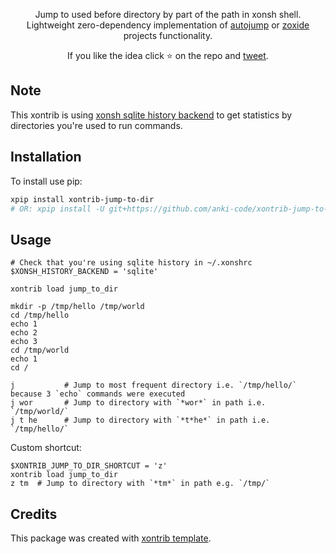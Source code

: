 <p align="center">
Jump to used before directory by part of the path in xonsh shell. <br>Lightweight zero-dependency implementation of <a href="https://github.com/wting/autojump">autojump</a> or <a href="https://github.com/ajeetdsouza/zoxide">zoxide</a> projects functionality. 
</p>

<p align="center">  
If you like the idea click ⭐ on the repo and <a href="https://twitter.com/intent/tweet?text=Nice%20xontrib%20for%20the%20xonsh%20shell!&url=https://github.com/anki-code/xontrib-jump-to-dir" target="_blank">tweet</a>.
</p>

## Note

This xontrib is using [xonsh sqlite history backend](https://xon.sh/tutorial_hist.html#sqlite-history-backend) to get statistics by directories you're used to run commands.

## Installation

To install use pip:

```bash
xpip install xontrib-jump-to-dir
# OR: xpip install -U git+https://github.com/anki-code/xontrib-jump-to-dir
```

## Usage

```xsh
# Check that you're using sqlite history in ~/.xonshrc
$XONSH_HISTORY_BACKEND = 'sqlite'

xontrib load jump_to_dir

mkdir -p /tmp/hello /tmp/world
cd /tmp/hello
echo 1
echo 2
echo 3
cd /tmp/world
echo 1
cd /

j           # Jump to most frequent directory i.e. `/tmp/hello/` because 3 `echo` commands were executed
j wor       # Jump to directory with `*wor*` in path i.e. `/tmp/world/`
j t he      # Jump to directory with `*t*he*` in path i.e. `/tmp/hello/`
```

Custom shortcut:
```xsh
$XONTRIB_JUMP_TO_DIR_SHORTCUT = 'z'
xontrib load jump_to_dir
z tm  # Jump to directory with `*tm*` in path e.g. `/tmp/`
```

## Credits

This package was created with [xontrib template](https://github.com/xonsh/xontrib-template).
